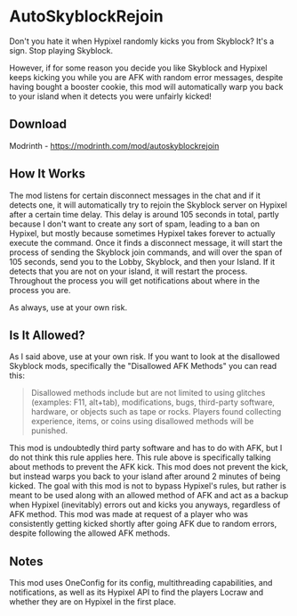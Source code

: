 # AutoSkyblockRejoin

Don't you hate it when Hypixel randomly kicks you from Skyblock? It's a sign. Stop playing Skyblock.

However, if for some reason you decide you like Skyblock and Hypixel keeps kicking you while you are AFK with random error messages, despite having bought a booster cookie, this mod will automatically warp you back to your island when it detects you were unfairly kicked!

## Download

Modrinth - https://modrinth.com/mod/autoskyblockrejoin

## How It Works

The mod listens for certain disconnect messages in the chat and if it detects one, it will automatically try to rejoin the Skyblock server on Hypixel after a certain time delay. This delay is around 105 seconds in total, partly because I don't want to create any sort of spam, leading to a ban on Hypixel, but mostly because sometimes Hypixel takes forever to actually execute the command. Once it finds a disconnect message, it will start the process of sending the Skyblock join commands, and will over the span of 105 seconds, send you to the Lobby, Skyblock, and then your Island. If it detects that you are not on your island, it will restart the process. Throughout the process you will get notifications about where in the process you are.

As always, use at your own risk.

## Is It Allowed?

As I said above, use at your own risk. If you want to look at the disallowed Skyblock mods, specifically the "Disallowed AFK Methods" you can read this:

> Disallowed methods include but are not limited to using glitches (examples: F11, alt+tab), modifications, bugs, third-party software, hardware, or objects such as tape or rocks. Players found collecting experience, items, or coins using disallowed methods will be punished.

This mod is undoubtedly third party software and has to do with AFK, but I do not think this rule applies here. This rule above is specifically talking about methods to prevent the AFK kick. This mod does not prevent the kick, but instead warps you back to your island after around 2 minutes of being kicked. The goal with this mod is not to bypass Hypixel's rules, but rather is meant to be used along with an allowed method of AFK and act as a backup when Hypixel (inevitably) errors out and kicks you anyways, regardless of AFK method. This mod was made at request of a player who was consistently getting kicked shortly after going AFK due to random errors, despite following the allowed AFK methods.

## Notes

This mod uses OneConfig for its config, multithreading capabilities, and notifications, as well as its Hypixel API to find the players Locraw and whether they are on Hypixel in the first place.
